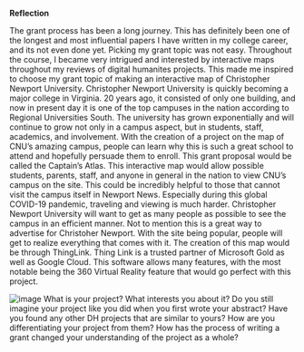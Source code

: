 **Reflection**

  The grant process has been a long journey. This has definitely been one of the longest and most influential papers I have written in my college career, and its not even done yet. Picking my grant topic was not easy. Throughout the course, I became very intrigued and interested by interactive maps throughout my reviews of digital humanites projects. This made me inspired to choose my grant topic of making an interactive map of Christopher Newport University.
 Christopher Newport University is quickly becoming a major college in Virginia. 20 years ago, it consisted of only one building, and now in present day it is one of the top campuses in the nation according to Regional Universities South. The university has grown exponentially and will continue to grow not only in a campus aspect, but in students, staff, academics, and involvement. With the creation of a project on the map of CNU’s amazing campus, people can learn why this is such a great school to attend and hopefully persuade them to enroll.
This grant proposal would be called the Captain’s Atlas. This interactive map would allow possible students, parents, staff, and anyone in general in the nation to view CNU’s campus on the site. This could be incredibly helpful to those that cannot visit the campus itself in Newport News. Especially during this global COVID-19 pandemic, traveling and viewing is much harder. Christopher Newport University will want to get as many people as possible to see the campus in an efficient manner. Not to mention this is a great way to advertise for Christoher Newport. With the site being popular, people will get to realize everything that comes with it. 
The creation of this map would be through ThingLink. Thing Link is a trusted partner of Microsoft Gold as well as Google Cloud. This software allows many features, with the most notable being the 360 Virtual Reality feature that would go perfect with this project. 














![image](https://user-images.githubusercontent.com/78107464/115938972-7452bc80-a46a-11eb-99f8-426780dfc714.png)
 What is your project? What interests you about it?
Do you still imagine your project like you did when you first wrote your abstract?
Have you found any other DH projects that are similar to yours? How are you differentiating your project from them?
How has the process of writing a grant changed your understanding of the project as a whole?
